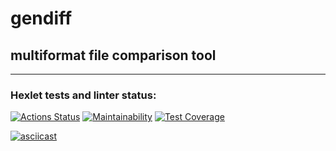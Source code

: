 # gendiff
## multiformat file comparison tool

___

### Hexlet tests and linter status:
[![Actions Status](https://github.com/utkapodsousom/frontend-project-lvl2/workflows/hexlet-check/badge.svg)](https://github.com/utkapodsousom/frontend-project-lvl2/actions) [![Maintainability](https://api.codeclimate.com/v1/badges/8df1de527f3e2ee96920/maintainability)](https://codeclimate.com/github/utkapodsousom/frontend-project-lvl2/maintainability) [![Test Coverage](https://api.codeclimate.com/v1/badges/8df1de527f3e2ee96920/test_coverage)](https://codeclimate.com/github/utkapodsousom/frontend-project-lvl2/test_coverage)

[![asciicast](https://asciinema.org/a/Ek2jw1FXe2kCHQIpwvb4klmYy.svg)](https://asciinema.org/a/Ek2jw1FXe2kCHQIpwvb4klmYy)
